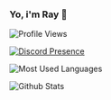 ### Yo, i'm Ray 👋

![Profile Views](https://komarev.com/ghpvc/?username=raybytes&color=brightgreen&style=for-the-badge)

[![Discord Presence](https://lanyard.cnrad.dev/api/617398163438829570)](https://discord.com/users/617398163438829570)

![Most Used Languages](https://github-readme-stats.vercel.app/api/top-langs/?username=RayBytes&theme=blue-green)

![Github Stats](https://github-readme-stats.vercel.app/api?username=RayBytes&theme=blue)

